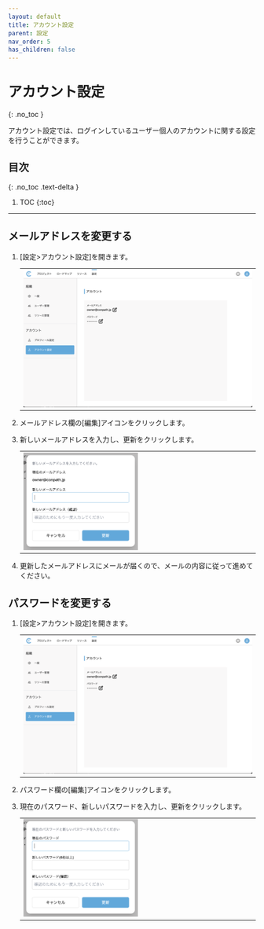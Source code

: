 ```yaml
---
layout: default
title: アカウント設定
parent: 設定
nav_order: 5
has_children: false
---
```


# アカウント設定
{: .no_toc }

アカウント設定では、ログインしているユーザー個人のアカウントに関する設定を行うことができます。

## 目次
{: .no_toc .text-delta }

1. TOC
{:toc}

---

## メールアドレスを変更する

1. [設定>アカウント設定]を開きます。

   <table><tr><td>
   <img src="../../assets/images/settings/account.png" width="100%">
   </td></tr></table>

2. メールアドレス欄の[編集]アイコンをクリックします。
3. 新しいメールアドレスを入力し、更新をクリックします。

   <table><tr><td>
   <img src="../../assets/images/settings/account/1.png" width="50%">
   </td></tr></table>

4. 更新したメールアドレスにメールが届くので、メールの内容に従って進めてください。

## パスワードを変更する

1. [設定>アカウント設定]を開きます。

   <table><tr><td>
   <img src="../../assets/images/settings/account.png" width="100%">
   </td></tr></table>

2. パスワード欄の[編集]アイコンをクリックします。
3. 現在のパスワード、新しいパスワードを入力し、更新をクリックします。

   <table><tr><td>
   <img src="../../assets/images/settings/account/2.png" width="50%">
   </td></tr></table>